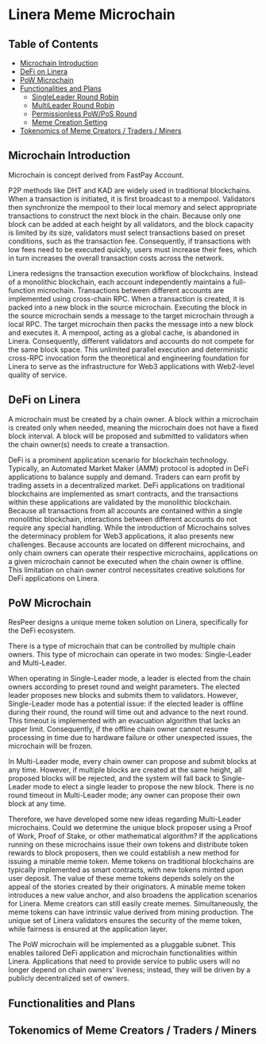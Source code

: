 # Linera Meme Microchain

## Table of Contents
- [Microchain Introduction](#)
- [DeFi on Linera](#)
- [PoW Microchain](#)
- [Functionalities and Plans](#)
  - [SingleLeader Round Robin](#)
  - [MultiLeader Round Robin](#)
  - [Permissionless PoW/PoS Round](#)
  - [Meme Creation Setting](#)
- [Tokenomics of Meme Creators / Traders / Miners](#)

## Microchain Introduction

Microchain is concept derived from FastPay Account.

P2P methods like DHT and KAD are widely used in traditional blockchains. When a transaction is initiated, it is first broadcast to a mempool.
Validators then synchronize the mempool to their local memory and select appropriate transactions to construct the next block in the chain.
Because only one block can be added at each height by all validators, and the block capacity is limited by its size, validators must select
transactions based on preset conditions, such as the transaction fee. Consequently, if transactions with low fees need to be executed quickly,
users must increase their fees, which in turn increases the overall transaction costs across the network.

Linera redesigns the transaction execution workflow of blockchains. Instead of a monolithic blockchain, each account independently maintains
a full-function microchain. Transactions between different accounts are implemented using cross-chain RPC. When a transaction is created,
it is packed into a new block in the source microchain. Executing the block in the source microchain sends a message to the target microchain
through a local RPC. The target microchain then packs the message into a new block and executes it. A mempool, acting as a global cache, is
abandoned in Linera. Consequently, different validators and accounts do not compete for the same block space. This unlimited parallel execution
and deterministic cross-RPC invocation form the theoretical and engineering foundation for Linera to serve as the infrastructure for Web3
applications with Web2-level quality of service.

## DeFi on Linera

A microchain must be created by a chain owner. A block within a microchain is created only when needed, meaning the microchain does not have
a fixed block interval. A block will be proposed and submitted to validators when the chain owner(s) needs to create a transaction.

DeFi is a prominent application scenario for blockchain technology. Typically, an Automated Market Maker (AMM) protocol is adopted in DeFi
applications to balance supply and demand. Traders can earn profit by trading assets in a decentralized market. DeFi applications on traditional
blockchains are implemented as smart contracts, and the transactions within these applications are validated by the monolithic blockchain.
Because all transactions from all accounts are contained within a single monolithic blockchain, interactions between different accounts do
not require any special handling. While the introduction of Microchains solves the determinacy problem for Web3 applications, it also presents
new challenges. Because accounts are located on different microchains, and only chain owners can operate their respective microchains, applications
on a given microchain cannot be executed when the chain owner is offline. This limitation on chain owner control necessitates creative solutions
for DeFi applications on Linera.

## PoW Microchain

ResPeer designs a unique meme token solution on Linera, specifically for the DeFi ecosystem.

There is a type of microchain that can be controlled by multiple chain owners. This type of microchain can operate in two modes: Single-Leader and Multi-Leader.

When operating in Single-Leader mode, a leader is elected from the chain owners according to preset round and weight parameters. The elected leader
proposes new blocks and submits them to validators. However, Single-Leader mode has a potential issue: if the elected leader is offline during their
round, the round will time out and advance to the next round. This timeout is implemented with an evacuation algorithm that lacks an upper limit.
Consequently, if the offline chain owner cannot resume processing in time due to hardware failure or other unexpected issues, the microchain will be frozen.

In Multi-Leader mode, every chain owner can propose and submit blocks at any time. However, if multiple blocks are created at the same height,
all proposed blocks will be rejected, and the system will fall back to Single-Leader mode to elect a single leader to propose the new block.
There is no round timeout in Multi-Leader mode; any owner can propose their own block at any time.

Therefore, we have developed some new ideas regarding Multi-Leader microchains. Could we determine the unique block proposer using a Proof of Work,
Proof of Stake, or other mathematical algorithm? If the applications running on these microchains issue their own tokens and distribute token
rewards to block proposers, then we could establish a new method for issuing a minable meme token. Meme tokens on traditional blockchains are
typically implemented as smart contracts, with new tokens minted upon user deposit. The value of these meme tokens depends solely on the appeal
of the stories created by their originators. A minable meme token introduces a new value anchor, and also broadens the application scenarios for
Linera. Meme creators can still easily create memes. Simultaneously, the meme tokens can have intrinsic value derived from mining production.
The unique set of Linera validators ensures the security of the meme token, while fairness is ensured at the application layer.

The PoW microchain will be implemented as a pluggable subnet. This enables tailored DeFi application and microchain functionalities within Linera.
Applications that need to provide service to public users will no longer depend on chain owners' liveness; instead, they will be driven by a publicly
decentralized set of owners.

## Functionalities and Plans

## Tokenomics of Meme Creators / Traders / Miners
